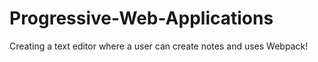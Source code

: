 # Progressive-Web-Applications

Creating a text editor where a user can create notes and uses Webpack!

